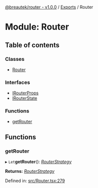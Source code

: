 [@breautek/router - v1.0.0](../README.md) / [Exports](../modules.md) / Router

# Module: Router

## Table of contents

### Classes

- [Router](../classes/router.router-1.md)

### Interfaces

- [IRouterProps](../interfaces/router.irouterprops.md)
- [IRouterState](../interfaces/router.irouterstate.md)

### Functions

- [getRouter](router.md#getrouter)

## Functions

### getRouter

▸ `Let`**getRouter**(): [*RouterStrategy*](../classes/routerstrategy.routerstrategy-1.md)

**Returns:** [*RouterStrategy*](../classes/routerstrategy.routerstrategy-1.md)

Defined in: [src/Router.tsx:279](https://github.com/breautek/router/blob/6c82bce/src/Router.tsx#L279)
